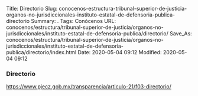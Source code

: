 Title: Directorio
Slug: conocenos-estructura-tribunal-superior-de-justicia-organos-no-jurisdiccionales-instituto-estatal-de-defensoria-publica-directorio
Summary: .
Tags: Conócenos
URL: conocenos/estructura/tribunal-superior-de-justicia/organos-no-jurisdiccionales/instituto-estatal-de-defensoria-publica/directorio/
Save_As: conocenos/estructura/tribunal-superior-de-justicia/organos-no-jurisdiccionales/instituto-estatal-de-defensoria-publica/directorio/index.html
Date: 2020-05-04 09:12
Modified: 2020-05-04 09:12


### Directorio

https://www.pjecz.gob.mx/transparencia/articulo-21/f03-directorio/


